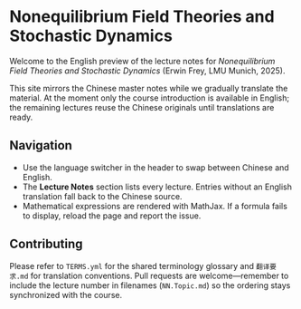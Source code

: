 # Nonequilibrium Field Theories and Stochastic Dynamics

Welcome to the English preview of the lecture notes for *Nonequilibrium Field Theories and Stochastic Dynamics* (Erwin Frey, LMU Munich, 2025).

This site mirrors the Chinese master notes while we gradually translate the material. At the moment only the course introduction is available in English; the remaining lectures reuse the Chinese originals until translations are ready.

## Navigation

- Use the language switcher in the header to swap between Chinese and English.
- The **Lecture Notes** section lists every lecture. Entries without an English translation fall back to the Chinese source.
- Mathematical expressions are rendered with MathJax. If a formula fails to display, reload the page and report the issue.

## Contributing

Please refer to `TERMS.yml` for the shared terminology glossary and `翻译要求.md` for translation conventions. Pull requests are welcome—remember to include the lecture number in filenames (`NN.Topic.md`) so the ordering stays synchronized with the course.

